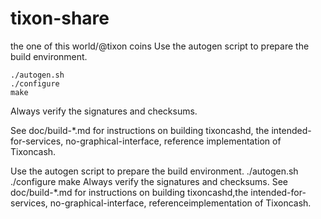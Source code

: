 # tixon-share
the one of this world/@tixon coins
Use the autogen script to prepare the build environment.

    ./autogen.sh
    ./configure
    make

Always verify the signatures and checksums.

See doc/build-*.md for instructions on building tixoncashd,
the intended-for-services, no-graphical-interface, reference
implementation of Tixoncash.

Use the autogen script to prepare the build environment.
    ./autogen.sh    ./configure    make
Always verify the signatures and checksums.
See doc/build-*.md for instructions on building tixoncashd,the intended-for-services, no-graphical-interface, referenceimplementation of Tixoncash.
